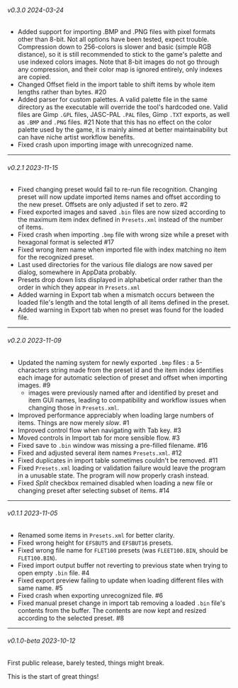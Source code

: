 ###### v0.3.0 2024-03-24

* Added support for importing .BMP and .PNG files with pixel formats other than 8-bit. Not all options have been tested, expect trouble. Compression down to 256-colors is slower and basic (simple RGB distance), so it is still recommended to stick to the game's palette and use indexed colors images.
	Note that 8-bit images do not go through any compression, and their color map is ignored entirely, only indexes are copied.
* Changed Offset field in the import table to shift items by whole item lengths rather than bytes. #20
* Added parser for custom palettes. A valid palette file in the same directory as the executable will override the tool's hardcoded one. Valid files are Gimp `.GPL` files, JASC-PAL `.PAL` files, Gimp `.TXT` exports, as well as `.BMP` and `.PNG` files. #21
	Note that this has no effect on the color palette used by the game, it is mainly aimed at better maintainability but can have niche artist workflow benefits.
* Fixed crash upon importing image with unrecognized name.

---
###### v0.2.1 2023-11-15

* Fixed changing preset would fail to re-run file recognition. Changing preset will now update imported items names and offset according to the new preset. Offsets are only adjusted if set to zero. #2
* Fixed exported images and saved ```.bin``` files are now sized according to the maximum item index defined in ```Presets.xml``` instead of the number of items. 
* Fixed crash when importing ```.bmp``` file with wrong size while a preset with hexagonal format is selected #17
* Fixed wrong item name when imported file with index matching no item for the recognized preset.
* Last used directories for the various file dialogs are now saved per dialog, somewhere in AppData probably.
* Presets drop down lists displayed in alphabetical order rather than the order in which they appear in ```Presets.xml```
* Added warning in Export tab when a mismatch occurs between the loaded file's length and the total length of all items defined in the preset.
* Added warning in Export tab when no preset was found for the loaded file.

---
###### v0.2.0 2023-11-09

* Updated the naming system for newly exported ```.bmp``` files : a 5-characters string made from the preset id and the item index identifies each image for automatic selection of preset and offset when importing images. #9
  * images were previously named after and identified by preset and item GUI names, leading to compatibility and workflow issues when changing those in ```Presets.xml```.
* Improved performance appreciably when loading large numbers of items. Things are now merely *slow*. #1
* Improved control flow when navigating with Tab key. #3
* Moved controls in Import tab for more sensible flow. #3
* Fixed save to ```.bin``` window was missing a pre-filled filename. #16
* Fixed and adjusted several item names ```Presets.xml```. #12
* Fixed duplicates in import table sometimes couldn't be removed. #11
* Fixed ```Presets.xml``` loading or validation failure would leave the program in a unusable state. The program will now properly crash instead.
* Fixed *Split* checkbox remained disabled when loading a new file or changing preset after selecting subset of items. #14

---
###### v0.1.1 2023-11-05

* Renamed some items in ```Presets.xml``` for better clarity.
* Fixed wrong height for ```EFSBUT5``` and ```EFSBUT16``` presets.
* Fixed wrong file name for ```FLET100``` presets (was ```FLEET100.BIN```, should be ```FLET100.BIN```).
* Fixed import output buffer not reverting to previous state when trying to open empty ```.bin``` file. #4
* Fixed export preview failing to update when loading different files with same name. #5
* Fixed crash when exporting unrecognized file. #6
* Fixed manual preset change in import tab removing a loaded ```.bin``` file's contents from the buffer. The contents are now kept and resized according to the selected preset.  #8

---
###### v0.1.0-beta 2023-10-12

First public release, barely tested, things might break.

This is the start of great things! 
